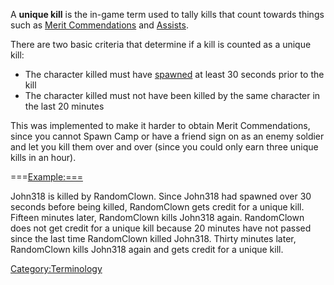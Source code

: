 A **unique kill** is the in-game term used to tally kills that count
towards things such as [Merit
Commendations](../merits/Merit_Commendations.md) and
[Assists](Assist.md).

There are two basic criteria that determine if a kill is counted as a
unique kill:

- The character killed must have [spawned](Spawn.md) at least
  30 seconds prior to the kill
- The character killed must not have been killed by the same character
  in the last 20 minutes

This was implemented to make it harder to obtain Merit Commendations,
since you cannot Spawn Camp or have a friend sign on as an enemy soldier
and let you kill them over and over (since you could only earn three
unique kills in an hour).

===<Example:===>

John318 is killed by RandomClown. Since John318 had spawned over 30
seconds before being killed, RandomClown gets credit for a unique kill.
Fifteen minutes later, RandomClown kills John318 again. RandomClown does
not get credit for a unique kill because 20 minutes have not passed
since the last time RandomClown killed John318. Thirty minutes later,
RandomClown kills John318 again and gets credit for a unique kill.

[Category:Terminology](Category:Terminology.md)
